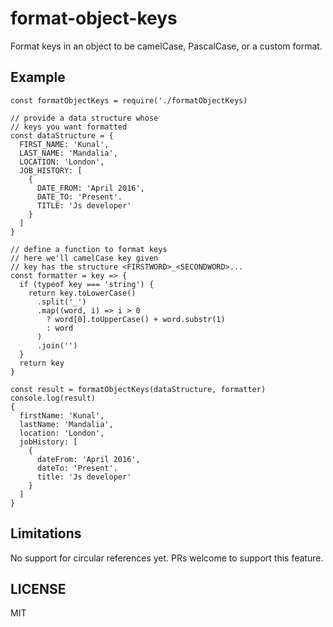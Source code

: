 # format-object-keys
Format keys in an object to be camelCase, PascalCase, or a custom format.

## Example

```
const formatObjectKeys = require('./formatObjectKeys)

// provide a data structure whose
// keys you want formatted
const dataStructure = {
  FIRST_NAME: 'Kunal',
  LAST_NAME: 'Mandalia',
  LOCATION: 'London',
  JOB_HISTORY: [
    {
      DATE_FROM: 'April 2016',
      DATE_TO: 'Present'.
      TITLE: 'Js developer'
    }
  ]
}

// define a function to format keys
// here we'll camelCase key given
// key has the structure <FIRSTWORD>_<SECONDWORD>...
const formatter = key => {
  if (typeof key === 'string') {
    return key.toLowerCase()
      .split('_')
      .map((word, i) => i > 0
        ? word[0].toUpperCase() + word.substr(1)
        : word
      )
      .join('')
  }
  return key
}

const result = formatObjectKeys(dataStructure, formatter)
console.log(result)
{
  firstName: 'Kunal',
  lastName: 'Mandalia',
  location: 'London',
  jobHistory: [
    {
      dateFrom: 'April 2016',
      dateTo: 'Present'.
      title: 'Js developer'
    }
  ]
}
```

## Limitations
No support for circular references yet. PRs welcome to support this feature.

## LICENSE
MIT